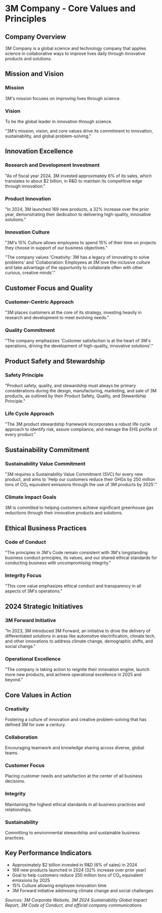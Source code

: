 # 3M Company - Core Values and Principles

## Company Overview
3M Company is a global science and technology company that applies science in collaborative ways to improve lives daily through innovative products and solutions.

## Mission and Vision

### Mission
3M's mission focuses on improving lives through science.

### Vision
To be the global leader in innovation through science.

"3M's mission, vision, and core values drive its commitment to innovation, sustainability, and global problem-solving."

## Innovation Excellence

### Research and Development Investment
"As of fiscal year 2024, 3M invested approximately 6% of its sales, which translates to about $2 billion, in R&D to maintain its competitive edge through innovation."

### Product Innovation
"In 2024, 3M launched 169 new products, a 32% increase over the prior year, demonstrating their dedication to delivering high-quality, innovative solutions."

### Innovation Culture
"3M's 15% Culture allows employees to spend 15% of their time on projects they choose in support of our business objectives."

"The company values 'Creativity: 3M has a legacy of innovating to solve problems' and 'Collaboration: Employees at 3M love the inclusive culture and take advantage of the opportunity to collaborate often with other curious, creative minds'."

## Customer Focus and Quality

### Customer-Centric Approach
"3M places customers at the core of its strategy, investing heavily in research and development to meet evolving needs."

### Quality Commitment
"The company emphasizes 'Customer satisfaction is at the heart of 3M's operations, driving the development of high-quality, innovative solutions'."

## Product Safety and Stewardship

### Safety Principle
"Product safety, quality, and stewardship must always be primary considerations during the design, manufacturing, marketing, and sale of 3M products, as outlined by their Product Safety, Quality, and Stewardship Principle."

### Life Cycle Approach
"The 3M product stewardship framework incorporates a robust life cycle approach to identify risk, assure compliance, and manage the EHS profile of every product."

## Sustainability Commitment

### Sustainability Value Commitment
"3M requires a Sustainability Value Commitment (SVC) for every new product, and aims to 'Help our customers reduce their GHGs by 250 million tons of CO₂ equivalent emissions through the use of 3M products by 2025'."

### Climate Impact Goals
3M is committed to helping customers achieve significant greenhouse gas reductions through their innovative products and solutions.

## Ethical Business Practices

### Code of Conduct
"The principles in 3M's Code remain consistent with 3M's longstanding business conduct principles, its values, and our shared ethical standards for conducting business with uncompromising integrity."

### Integrity Focus
"This core value emphasizes ethical conduct and transparency in all aspects of 3M's operations."

## 2024 Strategic Initiatives

### 3M Forward Initiative
"In 2023, 3M introduced 3M Forward, an initiative to drive the delivery of differentiated solutions in areas like automotive electrification, climate tech, and other innovations to address climate change, demographic shifts, and social change."

### Operational Excellence
"The company is taking action to reignite their innovation engine, launch more new products, and achieve operational excellence in 2025 and beyond."

## Core Values in Action

### Creativity
Fostering a culture of innovation and creative problem-solving that has defined 3M for over a century.

### Collaboration
Encouraging teamwork and knowledge sharing across diverse, global teams.

### Customer Focus
Placing customer needs and satisfaction at the center of all business decisions.

### Integrity
Maintaining the highest ethical standards in all business practices and relationships.

### Sustainability
Committing to environmental stewardship and sustainable business practices.

## Key Performance Indicators
- Approximately $2 billion invested in R&D (6% of sales) in 2024
- 169 new products launched in 2024 (32% increase over prior year)
- Goal to help customers reduce 250 million tons of CO₂ equivalent emissions by 2025
- 15% Culture allowing employee innovation time
- 3M Forward initiative addressing climate change and social challenges

*Sources: 3M Corporate Website, 3M 2024 Sustainability Global Impact Report, 3M Code of Conduct, and official company communications*